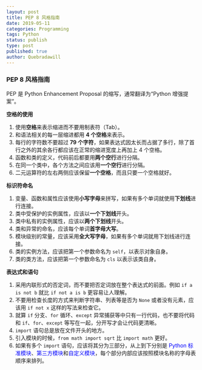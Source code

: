 ```yaml
---
layout: post
title: PEP 8 风格指南
date: 2019-05-11
categories: Programming
tags: Python
status: publish
type: post
published: true
author: Quebradawill
---
```


### PEP 8 风格指南

PEP 是 Python Enhancement Proposal 的缩写，通常翻译为“Python 增强提案”。

**空格的使用**

1. 使用**空格**来表示缩进而不要用制表符（Tab）。
2. 和语法相关的每一层缩进都用 **4 个空格**来表示。
3. 每行的字符数不要超过 **79 个字符**，如果表达式因太长而占据了多行，除了首行之外的其余各行都应该在正常的缩进宽度上再加上 4 个空格。
4. 函数和类的定义，代码前后都要用**两个空行**进行分隔。
5. 在同一个类中，各个方法之间应该用**一个空行**进行分隔。
6. 二元运算符的左右两侧应该保留**一个空格**，而且只要一个空格就好。

**标识符命名**

1. 变量、函数和属性应该使用**小写字母**来拼写，如果有多个单词就使用**下划线**进行连接。
2. 类中受保护的实例属性，应该以**一个下划线**开头。
3. 类中私有的实例属性，应该以**两个下划线**开头。
4. 类和异常的命名，应该每个单词**首字母大写**。
5. 模块级别的常量，应该采用**全大写字母**，如果有多个单词就用下划线进行连接。
6. 类的实例方法，应该把第一个参数命名为 `self`，以表示对象自身。
7. 类的类方法，应该把第一个参数命名为 `cls` 以表示该类自身。

**表达式和语句**

1. 采用内联形式的否定词，而不要把否定词放在整个表达式的前面。例如 `if a is not b` 就比 `if not a is b` 更容易让人理解。
2. 不要用检查长度的方式来判断字符串、列表等是否为 `None` 或者没有元素，应该用 `if not x` 这样的写法来检查它。
3. 就算 `if` 分支、`for` 循环、`except` 异常捕获等中只有一行代码，也不要将代码和 `if`、`for`、`except` 等写在一起，分开写才会让代码更清晰。
4. `import` 语句总是放在文件开头的地方。
5. 引入模块的时候，`from math import sqrt` 比 `import math` 更好。
6. 如果有多个 `import` 语句，应该将其分为三部分，从上到下分别是 <font color='blue'>Python 标准模块</font>、<font color='blue'>第三方模块</font>和<font color='blue'>自定义模块</font>，每个部分内部应该按照模块名称的字母表顺序来排列。